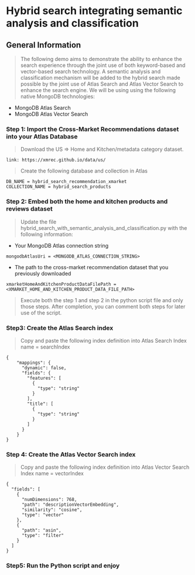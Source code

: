 # Hybrid search integrating semantic analysis and classification

## General Information
> The following demo aims to demonstrate the ability to enhance the search experience through the joint use of both keyword-based and vector-based search technology.
> A semantic analysis and classification mechanism will be added to the hybrid search made possible by the joint use of Atlas Search and Atlas Vector Search to enhance the search engine.
> We will be using using the following native MongoDB technologies:
* MongoDB Atlas Search
* MongoDB Atlas Vector Search


### Step 1: Import the Cross-Market Recommendations dataset into your Atlas Database
> Download the US => Home and Kitchen/metadata category dataset.
```
link: https://xmrec.github.io/data/us/
```
> Create the following database and collection in Atlas
```
DB_NAME = hybrid_search_recommendation_xmarket
COLLECTION_NAME = hybrid_search_products
```

### Step 2: Embed both the home and kitchen products and reviews dataset
> Update the file hybrid_search_with_semantic_analysis_and_classification.py with the following information:
* Your MongoDB Atlas connection string
```
mongodbAtlasUri = <MONGODB_ATLAS_CONNECTION_STRING>
```
* The path to the cross-market recommendation dataset that you previously downloaded
```
xmarketHomeAndKitchenProductDataFilePath = <XMARKET_HOME_AND_KITCHEN_PRODUCT_DATA_FILE_PATH>
```
> Execute both the step 1 and step 2 in the python script file and only those steps.
> After completion, you can comment both steps for later use of the script.

### Step3: Create the Atlas Search index
> Copy and paste the following index definition into Atlas Search
> Index name = searchIndex
```
{
    "mappings": {
      "dynamic": false,
      "fields": {
        "features": [
          {
            "type": "string"
          }
        ],
        "title": [
          {
            "type": "string"
          }
        ]
      }
    }
}
```

### Step 4: Create the Atlas Vector Search index
> Copy and paste the following index definition into Atlas Vector Search
> Index name = vectorIndex
```
{
  "fields": [
    {
      "numDimensions": 768,
      "path": "descriptionVectorEmbedding",
      "similarity": "cosine",
      "type": "vector"
    },
    {
      "path": "asin",
      "type": "filter"
    }
  ]
}
```


### Step5: Run the Python script and enjoy

